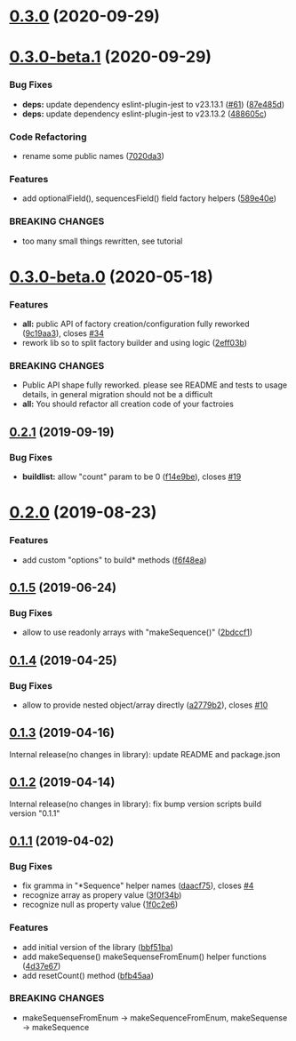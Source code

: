 # [0.3.0](https://github.com/rodmax/factory-t/compare/0.3.0-beta.1...0.3.0) (2020-09-29)



# [0.3.0-beta.1](https://github.com/rodmax/factory-t/compare/0.3.0-beta.0...0.3.0-beta.1) (2020-09-29)


### Bug Fixes

* **deps:** update dependency eslint-plugin-jest to v23.13.1 ([#61](https://github.com/rodmax/factory-t/issues/61)) ([87e485d](https://github.com/rodmax/factory-t/commit/87e485d0a8d1488dd59465ee603cac6738216365))
* **deps:** update dependency eslint-plugin-jest to v23.13.2 ([488605c](https://github.com/rodmax/factory-t/commit/488605ce78fb0814ef1279b97fda5cb741853d6c))


### Code Refactoring

* rename some public names ([7020da3](https://github.com/rodmax/factory-t/commit/7020da3fc17e808a36e2bcabfab86fa14bac8850))


### Features

* add optionalField(), sequencesField() field factory helpers ([589e40e](https://github.com/rodmax/factory-t/commit/589e40e4ec18e4de5f46e0ca6b15938f0da83d4e))


### BREAKING CHANGES

* too many small things rewritten, see tutorial



<a name="0.3.0-beta.0"></a>
# [0.3.0-beta.0](https://github.com/rodmax/factory-t/compare/0.2.1...0.3.0-beta.0) (2020-05-18)


### Features

* **all:** public API of factory creation/configuration fully reworked ([9c19aa3](https://github.com/rodmax/factory-t/commit/9c19aa3)), closes [#34](https://github.com/rodmax/factory-t/issues/34)
* rework lib so to split factory builder and using logic ([2eff03b](https://github.com/rodmax/factory-t/commit/2eff03b))


### BREAKING CHANGES

* Public API shape fully reworked. please see README and tests to usage details, in
general migration should not be a difficult
* **all:** You should refactor all creation code of your factroies



<a name="0.2.1"></a>
## [0.2.1](https://github.com/rodmax/factory-t/compare/0.2.0...0.2.1) (2019-09-19)


### Bug Fixes

* **buildlist:** allow "count" param to be 0 ([f14e9be](https://github.com/rodmax/factory-t/commit/f14e9be)), closes [#19](https://github.com/rodmax/factory-t/issues/19)



<a name="0.2.0"></a>
# [0.2.0](https://github.com/rodmax/factory-t/compare/0.1.5...0.2.0) (2019-08-23)


### Features

* add custom "options" to build* methods ([f6f48ea](https://github.com/rodmax/factory-t/commit/f6f48ea))



<a name="0.1.5"></a>
## [0.1.5](https://github.com/rodmax/factory-t/compare/0.1.4...0.1.5) (2019-06-24)


### Bug Fixes

* allow to use readonly arrays with "makeSequence()" ([2bdccf1](https://github.com/rodmax/factory-t/commit/2bdccf1))



<a name="0.1.4"></a>
## [0.1.4](https://github.com/rodmax/factory-t/compare/0.1.3...0.1.4) (2019-04-25)


### Bug Fixes

* allow to provide nested object/array directly ([a2779b2](https://github.com/rodmax/factory-t/commit/a2779b2)), closes [#10](https://github.com/rodmax/factory-t/issues/10)



<a name="0.1.3"></a>
## [0.1.3](https://github.com/rodmax/factory-t/compare/0.1.2...0.1.3) (2019-04-16)

Internal release(no changes in library): update README and package.json

<a name="0.1.2"></a>
## [0.1.2](https://github.com/rodmax/factory-t/compare/0.1.1...0.1.2) (2019-04-14)

Internal release(no changes in library): fix bump version scripts build version "0.1.1"

<a name="0.1.1"></a>
## [0.1.1](https://github.com/rodmax/factory-t/compare/bbf51ba...0.1.1) (2019-04-02)


### Bug Fixes

* fix gramma in  "*Sequence" helper names ([daacf75](https://github.com/rodmax/factory-t/commit/daacf75)), closes [#4](https://github.com/rodmax/factory-t/issues/4)
* recognize array as propery value ([3f0f34b](https://github.com/rodmax/factory-t/commit/3f0f34b))
* recognize null as property value ([1f0c2e6](https://github.com/rodmax/factory-t/commit/1f0c2e6))


### Features

* add initial version of the library ([bbf51ba](https://github.com/rodmax/factory-t/commit/bbf51ba))
* add makeSequense() makeSequenseFromEnum() helper functions ([4d37e67](https://github.com/rodmax/factory-t/commit/4d37e67))
* add resetCount() method ([bfb45aa](https://github.com/rodmax/factory-t/commit/bfb45aa))


### BREAKING CHANGES

* makeSequenseFromEnum -> makeSequenceFromEnum, makeSequense -> makeSequence



